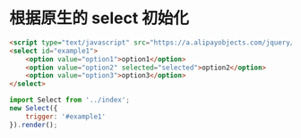 # 根据原生的 select 初始化

<link rel="stylesheet" href="../node_modules/alice-select/dist/select.css" />

```html
<script type="text/javascript" src="https://a.alipayobjects.com/jquery/jquery/1.7.2/jquery.js"></script>
<select id="example1">
    <option value="option1">option1</option>
    <option value="option2" selected="selected">option2</option>
    <option value="option3">option3</option>
</select>
```

```javascript
import Select from '../index';
new Select({
    trigger: '#example1'
}).render();
```

